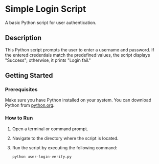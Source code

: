 # Simple Login Script

A basic Python script for user authentication.

## Description

This Python script prompts the user to enter a username and password. If the entered credentials match the predefined values, the script displays "Success"; otherwise, it prints "Login fail."

## Getting Started

### Prerequisites

Make sure you have Python installed on your system. You can download Python from [python.org](https://www.python.org/).

### How to Run

1. Open a terminal or command prompt.
2. Navigate to the directory where the script is located.
3. Run the script by executing the following command:

   ```bash
   python user-login-verify.py
